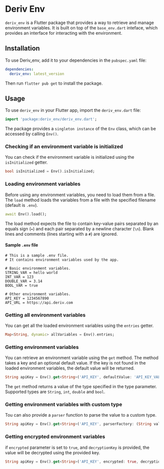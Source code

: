 # Deriv Env

`deriv_env` is a Flutter package that provides a way to retrieve and manage environment variables. It is built on top of the `base_env.dart` inteface, which provides an interface for interacting with the environment.

## Installation

To use Deriv_env, add it to your dependencies in the `pubspec.yaml` file:

```yaml
dependencies:
  deriv_env: latest_version
```

Then run `flutter pub get` to install the package.

## Usage

To use `deriv_env` in your Flutter app, import the `deriv_env.dart` file:

```dart
import 'package:deriv_env/deriv_env.dart';
```

The package provides a `singleton instance` of the `Env` class, which can be accessed by calling `Env()`.

### Checking if an environment variable is initialized

You can check if the environment variable is initialized using the `isInitialized` getter.

```dart
bool isInitialized = Env().isInitialized;
```

### Loading environment variables

Before using any environment variables, you need to load them from a file. The `load` method loads the variables from a file with the specified filename (default is `.env`).

```dart
await Env().load();
```

The load method expects the file to contain key-value pairs separated by an equals sign (`=`) and each pair separated by a newline character (`\n`). Blank lines and comments (lines starting with a `#`) are ignored.

#### Sample `.env` file

```env
# This is a sample .env file.
# It contains environment variables used by the app.

# Basic environment variables.
STRING_VAR = hello world
INT_VAR = 123
DOUBLE_VAR = 3.14
BOOL_VAR = true

# Other environment variables.
API_KEY = 1234567890
API_URL = https://api.deriv.com
```

### Getting all environment variables

You can get all the loaded environment variables using the `entries` getter.

```dart
Map<String, dynamic> allVariables = Env().entries;
```

### Getting environment variables

You can retrieve an environment variable using the `get` method. The method takes a key and an optional default value. If the key is not found in the loaded environment variables, the default value will be returned.

```dart
String apiKey = Env().get<String>('API_KEY', defaultValue: 'API_KEY_VALUE');
```

The `get` method returns a value of the type specified in the type parameter. Supported types are `String`, `int`, `double` and `bool`.

### Getting environment variables with custom type

Tou can also provide a `parser` function to parse the value to a custom type.

```dart
String apiKey = Env().get<String>('API_KEY', parserFactory: (String value) => value.toUpperCase());
```

### Getting encrypted environment variables

if `encrypted` parameter is set to `true`, and `decryptionKey` is provided, the value will be decrypted using the provided key.

```dart
String apiKey = Env().get<String>('API_KEY', encrypted: true, decryptionKey: 'decryption_key');
```
